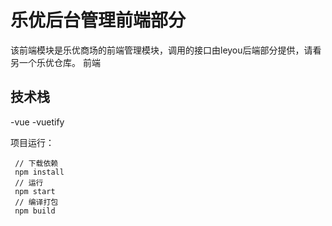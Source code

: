 # 乐优后台管理前端部分
该前端模块是乐优商场的前端管理模块，调用的接口由leyou后端部分提供，请看另一个乐优仓库。
前端

## 技术栈
  -vue
  -vuetify

项目运行：
```shell
 // 下载依赖
 npm install
 // 运行
 npm start
 // 编译打包
 npm build
```
